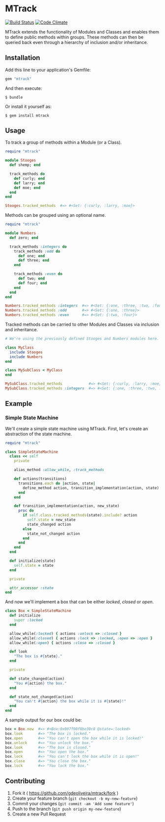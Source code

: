 # MTrack

[![Build Status](http://img.shields.io/travis/gdeoliveira/mtrack.svg)][travis]
[![Code Climate](http://img.shields.io/codeclimate/github/gdeoliveira/mtrack.svg)][codeclimate]

[travis]: http://travis-ci.org/gdeoliveira/mtrack
[codeclimate]: https://codeclimate.com/github/gdeoliveira/mtrack

MTrack extends the functionality of Modules and Classes and enables them to
define public methods within groups. These methods can then be queried back even
through a hierarchy of inclusion and/or inheritance.

## Installation

Add this line to your application's Gemfile:

```ruby
gem "mtrack"
```

And then execute:

    $ bundle

Or install it yourself as:

    $ gem install mtrack

## Usage

To track a group of methods within a Module (or a Class).

```ruby
require "mtrack"

module Stooges
  def shemp; end

  track_methods do
    def curly; end
    def larry; end
    def moe; end
  end
end

Stooges.tracked_methods  #=> #<Set: {:curly, :larry, :moe}>
```

Methods can be grouped using an optional name.

```ruby
require "mtrack"

module Numbers
  def zero; end

  track_methods :integers do
    track_methods :odd do
      def one; end
      def three; end
    end

    track_methods :even do
      def two; end
      def four; end
    end
  end
end

Numbers.tracked_methods :integers  #=> #<Set: {:one, :three, :two, :four}>
Numbers.tracked_methods :odd       #=> #<Set: {:one, :three}>
Numbers.tracked_methods :even      #=> #<Set: {:two, :four}>
```

Tracked methods can be carried to other Modules and Classes via inclusion and
inheritance.

```ruby
# We're using the previously defined Stooges and Numbers modules here.

class MyClass
  include Stooges
  include Numbers
end

class MySubClass < MyClass
end

MySubClass.tracked_methods            #=> #<Set: {:curly, :larry, :moe}>
MySubClass.tracked_methods :integers  #=> #<Set: {:one, :three, :two, :four}>
```

## Example

### Simple State Machine

We'll create a simple state machine using MTrack. First, let's create an
abstraction of the state machine.

```ruby
require "mtrack"

class SimpleStateMachine
  class << self
    private

    alias_method :allow_while, :track_methods

    def actions(transitions)
      transitions.each do |action, state|
        define_method action, transition_implementation(action, state)
      end
    end

    def transition_implementation(action, new_state)
      proc do
        if self.class.tracked_methods(state).include? action
          self.state = new_state
          state_changed action
        else
          state_not_changed action
        end
      end
    end
  end

  def initialize(state)
    self.state = state
  end

  private

  attr_accessor :state
end
```

And now we'll implement a box that can be either _locked_, _closed_ or _open_.

```ruby
class Box < SimpleStateMachine
  def initialize
    super :locked
  end

  allow_while(:locked) { actions :unlock => :closed }
  allow_while(:closed) { actions :lock => :locked, :open => :open }
  allow_while(:open) { actions :close => :closed }

  def look
    "The box is #{state}."
  end

  private

  def state_changed(action)
    "You #{action} the box."
  end

  def state_not_changed(action)
    "You can't #{action} the box while it is #{state}!"
  end
end
```

A sample output for our box could be:

```ruby
box = Box.new  #=> #<Box:0x007f00f0be30c8 @state=:locked>
box.look       #=> "The box is locked."
box.open       #=> "You can't open the box while it is locked!"
box.unlock     #=> "You unlock the box."
box.look       #=> "The box is closed."
box.open       #=> "You open the box."
box.lock       #=> "You can't lock the box while it is open!"
box.close      #=> "You close the box."
box.lock       #=> "You lock the box."
```

## Contributing

1. Fork it ( https://github.com/gdeoliveira/mtrack/fork )
2. Create your feature branch (`git checkout -b my-new-feature`)
3. Commit your changes (`git commit -am 'Add some feature'`)
4. Push to the branch (`git push origin my-new-feature`)
5. Create a new Pull Request
